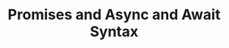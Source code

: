 ---
id: promises-and-async-and-await-syntax
title: Promises and Async and Await Syntax
sidebar_label: Promises and Async and Await Syntax
sidebar_position: 3
---